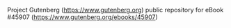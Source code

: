 Project Gutenberg (https://www.gutenberg.org) public repository for eBook #45907 (https://www.gutenberg.org/ebooks/45907)
